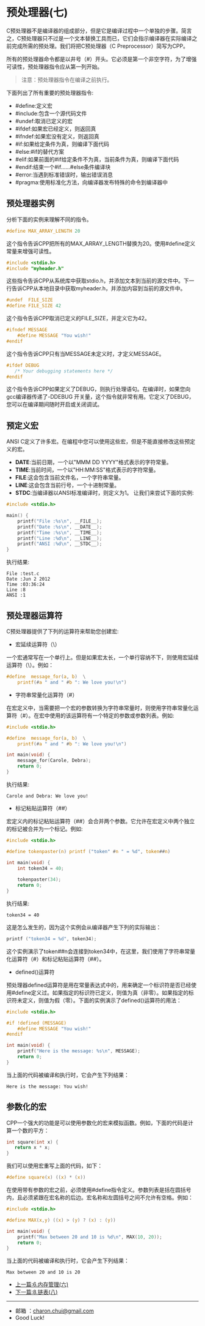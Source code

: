 预处理器(七)
===

C预处理器不是编译器的组成部分，但是它是编译过程中一个单独的步骤。简言之，C预处理器只不过是一个文本替换工具而已，它们会指示编译器在实际编译之前完成所需的预处理。我们将把C预处理器（C Preprocessor）简写为CPP。

所有的预处理器命令都是以井号（#）开头。它必须是第一个非空字符，为了增强可读性，预处理器指令应从第一列开始。				

> 注意：预处理器指令在编译之前执行。

下面列出了所有重要的预处理器指令:    


- #define:定义宏
- #include:包含一个源代码文件
- #undef:取消已定义的宏
- #ifdef:如果宏已经定义，则返回真
- #ifndef:如果宏没有定义，则返回真
- #if:如果给定条件为真，则编译下面代码
- #else:#if的替代方案
- #elif:如果前面的#if给定条件不为真，当前条件为真，则编译下面代码
- #endif:结束一个#if……#else条件编译块
- #error:当遇到标准错误时，输出错误消息
- #pragma:使用标准化方法，向编译器发布特殊的命令到编译器中


预处理器实例
---

分析下面的实例来理解不同的指令。
```c
#define MAX_ARRAY_LENGTH 20
```

这个指令告诉CPP把所有的MAX_ARRAY_LENGTH替换为20。使用#define定义常量来增强可读性。
```c
#include <stdio.h>
#include "myheader.h"
```

这些指令告诉CPP从系统库中获取stdio.h，并添加文本到当前的源文件中。下一行告诉CPP从本地目录中获取myheader.h，并添加内容到当前的源文件中。
```c
#undef  FILE_SIZE
#define FILE_SIZE 42
```
这个指令告诉CPP取消已定义的FILE_SIZE，并定义它为42。
```c
#ifndef MESSAGE
    #define MESSAGE "You wish!"
#endif
```

这个指令告诉CPP只有当MESSAGE未定义时，才定义MESSAGE。
```c
#ifdef DEBUG
   /* Your debugging statements here */
#endif
```
这个指令告诉CPP如果定义了DEBUG，则执行处理语句。在编译时，如果您向gcc编译器传递了-DDEBUG 开关量，这个指令就非常有用。它定义了DEBUG，您可以在编译期间随时开启或关闭调试。


预定义宏
---

ANSI C定义了许多宏。在编程中您可以使用这些宏，但是不能直接修改这些预定义的宏。

- __DATE__:当前日期，一个以"MMM DD YYYY"格式表示的字符常量。
- __TIME__:当前时间，一个以"HH:MM:SS"格式表示的字符常量。
- __FILE__:这会包含当前文件名，一个字符串常量。
- __LINE__:这会包含当前行号，一个十进制常量。
- __STDC__:当编译器以ANSI标准编译时，则定义为1。
让我们来尝试下面的实例:   
```c
#include <stdio.h>

main() {
    printf("File :%s\n", __FILE__);
    printf("Date :%s\n", __DATE__);
    printf("Time :%s\n", __TIME__);
    printf("Line :%d\n", __LINE__);
    printf("ANSI :%d\n", __STDC__);
}
```
执行结果:  
```
File :test.c
Date :Jun 2 2012
Time :03:36:24
Line :8
ANSI :1
```



预处理器运算符
---

C预处理器提供了下列的运算符来帮助您创建宏:  

- 宏延续运算符（\）   

一个宏通常写在一个单行上。但是如果宏太长，一个单行容纳不下，则使用宏延续运算符（\）。例如：
```c
#define  message_for(a, b)  \
    printf(#a " and " #b ": We love you!\n")
```
- 字符串常量化运算符（#）

在宏定义中，当需要把一个宏的参数转换为字符串常量时，则使用字符串常量化运算符（#）。在宏中使用的该运算符有一个特定的参数或参数列表。例如:   
```c
#include <stdio.h>

#define  message_for(a, b)  \
    printf(#a " and " #b ": We love you!\n")

int main(void) {
    message_for(Carole, Debra);
    return 0;
}
```
执行结果:   
```
Carole and Debra: We love you!
```

- 标记粘贴运算符（##）

宏定义内的标记粘贴运算符（##）会合并两个参数。它允许在宏定义中两个独立的标记被合并为一个标记。例如:  
```c
#include <stdio.h>

#define tokenpaster(n) printf ("token" #n " = %d", token##n)

int main(void) {
    int token34 = 40;
   
    tokenpaster(34);
    return 0;
}
```
执行结果:  
```
token34 = 40
```

这是怎么发生的，因为这个实例会从编译器产生下列的实际输出：
```c
printf ("token34 = %d", token34);
```
这个实例演示了token##n会连接到token34中，在这里，我们使用了字符串常量化运算符（#）和标记粘贴运算符（##）。

- defined()运算符

预处理器defined运算符是用在常量表达式中的，用来确定一个标识符是否已经使用#define定义过。如果指定的标识符已定义，则值为真（非零）。如果指定的标识符未定义，则值为假（零）。下面的实例演示了defined()运算符的用法：
```c
#include <stdio.h>

#if !defined (MESSAGE)
    #define MESSAGE "You wish!"
#endif

int main(void) {
    printf("Here is the message: %s\n", MESSAGE);  
    return 0;
}
```
当上面的代码被编译和执行时，它会产生下列结果：
```
Here is the message: You wish!
```


参数化的宏
---

CPP一个强大的功能是可以使用参数化的宏来模拟函数。例如，下面的代码是计算一个数的平方：
```c
int square(int x) {
   return x * x;
}
```
我们可以使用宏重写上面的代码，如下：
```c
#define square(x) ((x) * (x))
```
在使用带有参数的宏之前，必须使用#define指令定义。参数列表是括在圆括号内，且必须紧跟在宏名称的后边。宏名称和左圆括号之间不允许有空格。例如：
```c
#include <stdio.h>

#define MAX(x,y) ((x) > (y) ? (x) : (y))

int main(void) {
    printf("Max between 20 and 10 is %d\n", MAX(10, 20));  
    return 0;
}
```
当上面的代码被编译和执行时，它会产生下列结果：
```
Max between 20 and 10 is 20
```


- [上一篇:6.内存管理(六)](https://github.com/CharonChui/CStudyNote/blob/main/C%E8%AF%AD%E8%A8%80%E5%85%A5%E9%97%A8/6.%E5%86%85%E5%AD%98%E7%AE%A1%E7%90%86(%E5%85%AD).md) 
- [下一篇:8.链表(八)](https://github.com/CharonChui/CStudyNote/blob/main/C%E8%AF%AD%E8%A8%80%E5%85%A5%E9%97%A8/8.%E9%93%BE%E8%A1%A8(%E5%85%AB).md)






---

- 邮箱 ：charon.chui@gmail.com  
- Good Luck! 
